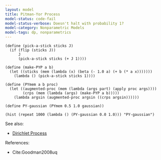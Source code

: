 ```yaml
---
layout: model
title: Pitman-Yor Process
model-status: code-fail
model-status-verbose: Doesn't halt with probability 1?
model-category: Nonparametric Models
model-tags: dp, nonparametrics
---
```


    (define (pick-a-stick sticks J)
      (if (flip (sticks J))
          J
          (pick-a-stick sticks (+ J 1))))
    
    (define (make-PYP a b)
      (let ((sticks (mem (lambda (x) (beta (- 1.0 a) (+ b (* a x)))))))
        (lambda () (pick-a-stick sticks 1))))
    
    (define (PYmem a b proc)
      (let ((augmented-proc (mem (lambda (args part) (apply proc args))))
            (crps (mem (lambda (args) (make-PYP a b)))))
        (lambda argsin (augmented-proc argsin ((crps argsin))))))
    
    (define PY-gaussian (PYmem 0.5 1.0 gaussian))
    
    (hist (repeat 1000 (lambda () (PY-gaussian 0.0 1.0))) "PY-gaussian")

See also:

- [Dirichlet Process](/models/dpmem.html)

References:

- Cite:Goodman2008uq
